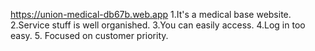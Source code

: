 https://union-medical-db67b.web.app
1.It's a medical base website.
2.Service stuff is well organished.
3.You can easily access.
4.Log in too easy.
5. Focused on customer priority.
